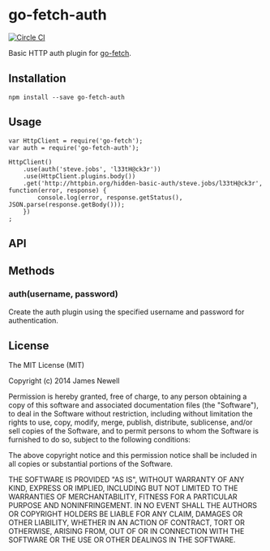 # go-fetch-auth

[![Circle CI](https://circleci.com/gh/go-fetch-js/auth.svg?style=svg)](https://circleci.com/gh/go-fetch-js/auth)

Basic HTTP auth plugin for [go-fetch](https://www.npmjs.com/package/go-fetch).

## Installation

    npm install --save go-fetch-auth
    
## Usage

    var HttpClient = require('go-fetch');
    var auth = require('go-fetch-auth');
    
    HttpClient()
    	.use(auth('steve.jobs', 'l33tH@ck3r'))
    	.use(HttpClient.plugins.body())
    	.get('http://httpbin.org/hidden-basic-auth/steve.jobs/l33tH@ck3r', function(error, response) {
    		console.log(error, response.getStatus(), JSON.parse(response.getBody()));
    	})
    ;

## API

## Methods

### auth(username, password)

Create the auth plugin using the specified username and password for authentication.

## License

The MIT License (MIT)

Copyright (c) 2014 James Newell

Permission is hereby granted, free of charge, to any person obtaining a copy of this software and associated documentation files (the "Software"), to deal in the Software without restriction, including without limitation the rights to use, copy, modify, merge, publish, distribute, sublicense, and/or sell copies of the Software, and to permit persons to whom the Software is furnished to do so, subject to the following conditions:

The above copyright notice and this permission notice shall be included in all copies or substantial portions of the Software.

THE SOFTWARE IS PROVIDED "AS IS", WITHOUT WARRANTY OF ANY KIND, EXPRESS OR IMPLIED, INCLUDING BUT NOT LIMITED TO THE WARRANTIES OF MERCHANTABILITY, FITNESS FOR A PARTICULAR PURPOSE AND NONINFRINGEMENT. IN NO EVENT SHALL THE AUTHORS OR COPYRIGHT HOLDERS BE LIABLE FOR ANY CLAIM, DAMAGES OR OTHER LIABILITY, WHETHER IN AN ACTION OF CONTRACT, TORT OR OTHERWISE, ARISING FROM, OUT OF OR IN CONNECTION WITH THE SOFTWARE OR THE USE OR OTHER DEALINGS IN THE SOFTWARE.